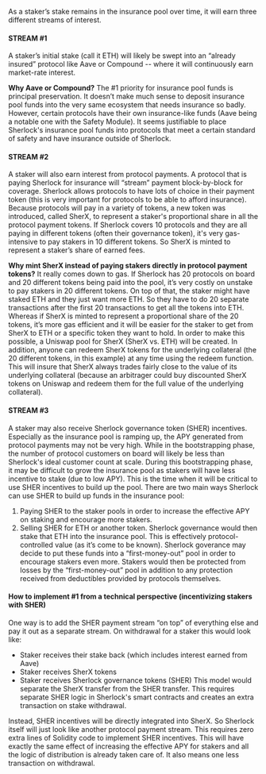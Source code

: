 As a staker’s stake remains in the insurance pool over time, it will earn three different streams of interest.

#### STREAM \#1
A staker’s initial stake (call it ETH) will likely be swept into an “already insured” protocol like Aave or Compound -- where it will continuously earn market-rate interest.

**Why Aave or Compound?**
The \#1 priority for insurance pool funds is principal preservation. It doesn’t make much sense to deposit insurance pool funds into the very same ecosystem that needs insurance so badly. However, certain protocols have their own insurance-like funds (Aave being a notable one with the Safety Module). It seems justifiable to place Sherlock's insurance pool funds into protocols that meet a certain standard of safety and have insurance outside of Sherlock.

#### STREAM \#2
A staker will also earn interest from protocol payments. A protocol that is paying Sherlock for insurance will “stream” payment block-by-block for coverage. Sherlock allows protocols to have lots of choice in their payment token (this is very important for protocols to be able to afford insurance). Because protocols will pay in a variety of tokens, a new token was introduced, called SherX, to represent a staker's proportional share in all the protocol payment tokens. If Sherlock covers 10 protocols and they are all paying in different tokens (often their governance token), it's very gas-intensive to pay stakers in 10 different tokens. So SherX is minted to represent a staker’s share of earned fees.

**Why mint SherX instead of paying stakers directly in protocol payment tokens?**
It really comes down to gas. If Sherlock has 20 protocols on board and 20 different tokens being paid into the pool, it’s very costly on unstake to pay stakers in 20 different tokens. On top of that, the staker might have staked ETH and they just want more ETH. So they have to do 20 separate transactions after the first 20 transactions to get all the tokens into ETH. Whereas if SherX is minted to represent a proportional share of the 20 tokens, it’s more gas efficient and it will be easier for the staker to get from SherX to ETH or a specific token they want to hold. In order to make this possible, a Uniswap pool for SherX (SherX vs. ETH) will be created. In addition, anyone can redeem SherX tokens for the underlying collateral (the 20 different tokens, in this example) at any time using the redeem function. This will insure that SherX always trades fairly close to the value of its underlying collateral (because an arbitrager could buy discounted SherX tokens on Uniswap and redeem them for the full value of the underlying collateral).

#### STREAM \#3
A staker may also receive Sherlock governance token (SHER) incentives. Especially as the insurance pool is ramping up, the APY generated from protocol payments may not be very high. While in the bootstrapping phase, the number of protocol customers on board will likely be less than Sherlock's ideal customer count at scale. During this bootstrapping phase, it may be difficult to grow the insurance pool as stakers will have less incentive to stake (due to low APY). This is the time when it will be critical to use SHER incentives to build up the pool. There are two main ways Sherlock can use SHER to build up funds in the insurance pool:

1. Paying SHER to the staker pools in order to increase the effective APY on staking and encourage more stakers.
2. Selling SHER for ETH or another token. Sherlock governance would then stake that ETH into the insurance pool. This is effectively protocol-controlled value (as it’s come to be known). Sherlock goverance may decide to put these funds into a “first-money-out” pool in order to encourage stakers even more. Stakers would then be protected from losses by the “first-money-out” pool in addition to any protection received from deductibles provided by protocols themselves.

#### How to implement \#1 from a technical perspective (incentivizing stakers with SHER)
One way is to add the SHER payment stream “on top” of everything else and pay it out as a separate stream. On withdrawal for a staker this would look like:

- Staker receives their stake back (which includes interest earned from Aave)
- Staker receives SherX tokens
- Staker receives Sherlock governance tokens (SHER)
This model would separate the SherX transfer from the SHER transfer. This requires separate SHER logic in Sherlock's smart contracts and creates an extra transaction on stake withdrawal.

Instead, SHER incentives will be directly integrated into SherX. So Sherlock itself will just look like another protocol payment stream. This requires zero extra lines of Solidity code to implement SHER incentives. This will have exactly the same effect of increasing the effective APY for stakers and all the logic of distribution is already taken care of. It also means one less transaction on withdrawal.
